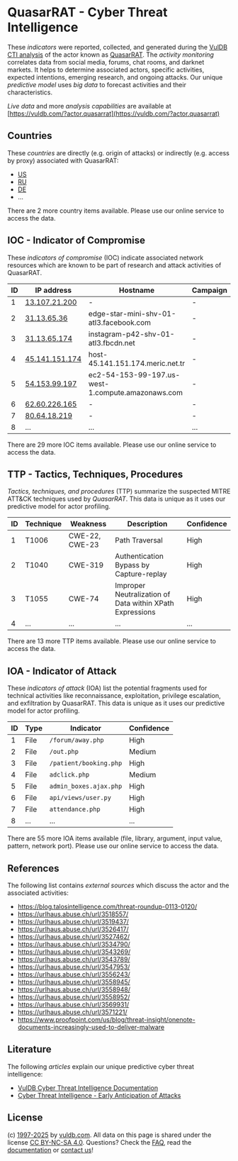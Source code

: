 # QuasarRAT - Cyber Threat Intelligence

These _indicators_ were reported, collected, and generated during the [VulDB CTI analysis](https://vuldb.com/?kb.cti) of the actor known as [QuasarRAT](https://vuldb.com/?actor.quasarrat). The _activity monitoring_ correlates data from social media, forums, chat rooms, and darknet markets. It helps to determine associated actors, specific activities, expected intentions, emerging research, and ongoing attacks. Our unique _predictive model_ uses _big data_ to forecast activities and their characteristics.

_Live data_ and more _analysis capabilities_ are available at [https://vuldb.com/?actor.quasarrat](https://vuldb.com/?actor.quasarrat)

## Countries

These _countries_ are directly (e.g. origin of attacks) or indirectly (e.g. access by proxy) associated with QuasarRAT:

* [US](https://vuldb.com/?country.us)
* [RU](https://vuldb.com/?country.ru)
* [DE](https://vuldb.com/?country.de)
* ...

There are 2 more country items available. Please use our online service to access the data.

## IOC - Indicator of Compromise

These _indicators of compromise_ (IOC) indicate associated network resources which are known to be part of research and attack activities of QuasarRAT.

ID | IP address | Hostname | Campaign | Confidence
-- | ---------- | -------- | -------- | ----------
1 | [13.107.21.200](https://vuldb.com/?ip.13.107.21.200) | - | - | High
2 | [31.13.65.36](https://vuldb.com/?ip.31.13.65.36) | edge-star-mini-shv-01-atl3.facebook.com | - | High
3 | [31.13.65.174](https://vuldb.com/?ip.31.13.65.174) | instagram-p42-shv-01-atl3.fbcdn.net | - | High
4 | [45.141.151.174](https://vuldb.com/?ip.45.141.151.174) | host-45.141.151.174.meric.net.tr | - | High
5 | [54.153.99.197](https://vuldb.com/?ip.54.153.99.197) | ec2-54-153-99-197.us-west-1.compute.amazonaws.com | - | Medium
6 | [62.60.226.165](https://vuldb.com/?ip.62.60.226.165) | - | - | High
7 | [80.64.18.219](https://vuldb.com/?ip.80.64.18.219) | - | - | High
8 | ... | ... | ... | ...

There are 29 more IOC items available. Please use our online service to access the data.

## TTP - Tactics, Techniques, Procedures

_Tactics, techniques, and procedures_ (TTP) summarize the suspected MITRE ATT&CK techniques used by _QuasarRAT_. This data is unique as it uses our predictive model for actor profiling.

ID | Technique | Weakness | Description | Confidence
-- | --------- | -------- | ----------- | ----------
1 | T1006 | CWE-22, CWE-23 | Path Traversal | High
2 | T1040 | CWE-319 | Authentication Bypass by Capture-replay | High
3 | T1055 | CWE-74 | Improper Neutralization of Data within XPath Expressions | High
4 | ... | ... | ... | ...

There are 13 more TTP items available. Please use our online service to access the data.

## IOA - Indicator of Attack

These _indicators of attack_ (IOA) list the potential fragments used for technical activities like reconnaissance, exploitation, privilege escalation, and exfiltration by QuasarRAT. This data is unique as it uses our predictive model for actor profiling.

ID | Type | Indicator | Confidence
-- | ---- | --------- | ----------
1 | File | `/forum/away.php` | High
2 | File | `/out.php` | Medium
3 | File | `/patient/booking.php` | High
4 | File | `adclick.php` | Medium
5 | File | `admin_boxes.ajax.php` | High
6 | File | `api/views/user.py` | High
7 | File | `attendance.php` | High
8 | ... | ... | ...

There are 55 more IOA items available (file, library, argument, input value, pattern, network port). Please use our online service to access the data.

## References

The following list contains _external sources_ which discuss the actor and the associated activities:

* https://blog.talosintelligence.com/threat-roundup-0113-0120/
* https://urlhaus.abuse.ch/url/3518557/
* https://urlhaus.abuse.ch/url/3519437/
* https://urlhaus.abuse.ch/url/3526417/
* https://urlhaus.abuse.ch/url/3527462/
* https://urlhaus.abuse.ch/url/3534790/
* https://urlhaus.abuse.ch/url/3543269/
* https://urlhaus.abuse.ch/url/3543789/
* https://urlhaus.abuse.ch/url/3547953/
* https://urlhaus.abuse.ch/url/3556243/
* https://urlhaus.abuse.ch/url/3558945/
* https://urlhaus.abuse.ch/url/3558948/
* https://urlhaus.abuse.ch/url/3558952/
* https://urlhaus.abuse.ch/url/3569931/
* https://urlhaus.abuse.ch/url/3571221/
* https://www.proofpoint.com/us/blog/threat-insight/onenote-documents-increasingly-used-to-deliver-malware

## Literature

The following _articles_ explain our unique predictive cyber threat intelligence:

* [VulDB Cyber Threat Intelligence Documentation](https://vuldb.com/?kb.cti)
* [Cyber Threat Intelligence - Early Anticipation of Attacks](https://www.scip.ch/en/?labs.20201022)

## License

(c) [1997-2025](https://vuldb.com/?kb.changelog) by [vuldb.com](https://vuldb.com/?kb.about). All data on this page is shared under the license [CC BY-NC-SA 4.0](https://creativecommons.org/licenses/by-nc-sa/4.0/). Questions? Check the [FAQ](https://vuldb.com/?kb.faq), read the [documentation](https://vuldb.com/?kb) or [contact us](https://vuldb.com/?contact)!

